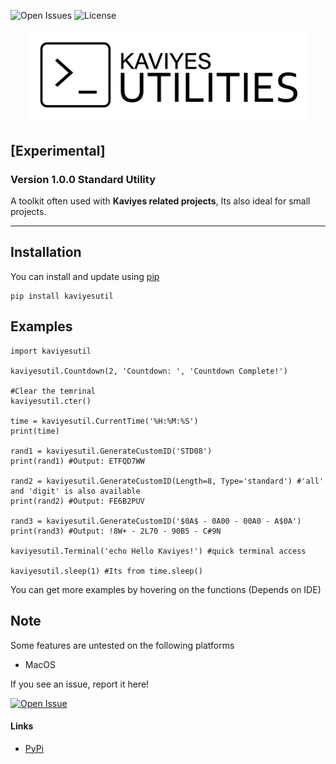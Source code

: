 ![Open Issues](https://img.shields.io/github/issues/Kaviyes/kaviyesutil.svg) ![License](https://img.shields.io/github/license/Kaviyes/kaviyesutil.svg)
<p align="center">
  <img src="https://raw.githubusercontent.com/Kaviyes/kaviyesutil/main/image-kaviyesutilites.png" alt="Kaviyes Utilities" width="450" />
</p>

## [Experimental] 
### Version 1.0.0 Standard Utility

A toolkit often used with **Kaviyes related projects**, Its also ideal for small projects.

---

## Installation
You can install and update using [pip](https://pip.pypa.io/en/stable/getting-started/)
```
pip install kaviyesutil
```
## Examples
```
import kaviyesutil

kaviyesutil.Countdown(2, 'Countdown: ', 'Countdown Complete!')

#Clear the temrinal
kaviyesutil.cter()

time = kaviyesutil.CurrentTime('%H:%M:%S')
print(time)

rand1 = kaviyesutil.GenerateCustomID('STD08')
print(rand1) #Output: ETFQD7WW

rand2 = kaviyesutil.GenerateCustomID(Length=8, Type='standard') #'all' and 'digit' is also available
print(rand2) #Output: FE6B2PUV

rand3 = kaviyesutil.GenerateCustomID('$0A$ - 0A00 - 00A0 - A$0A')
print(rand3) #Output: !8W+ - 2L70 - 90B5 - C#9N

kaviyesutil.Terminal('echo Hello Kaviyes!') #quick terminal access

kaviyesutil.sleep(1) #Its from time.sleep()
```
You can get more examples by hovering on the functions (Depends on IDE)
## Note
Some features are untested on the following platforms
- MacOS

If you see an issue, report it here!

[![Open Issue](https://img.shields.io/badge/Open-Issue-brightgreen?style=for-the-badge)](https://github.com/Kaviyes/kaviyesutil/issues/new)

#### Links
- [PyPi](https://pypi.org/project/kaviyesutil/)
